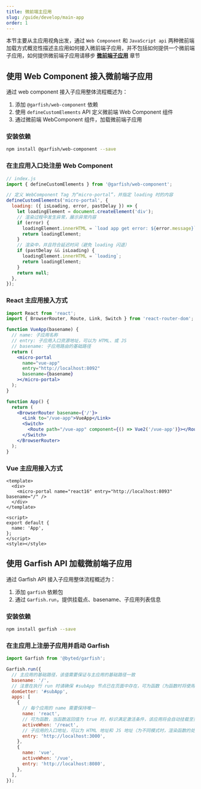 ```yaml
---
title: 微前端主应用
slug: /guide/develop/main-app
order: 1
---
```


本节主要从主应用视角出发，通过 `Web Component` 和 `JavaScript api` 两种微前端加载方式概览性描述主应用如何接入微前端子应用，并不包括如何提供一个微前端子应用，如何提供微前端子应用请移步 **[微前端子应用](./sub-app)** 章节

## 使用 Web Component 接入微前端子应用

通过 web component 接入子应用整体流程概述为：

1. 添加 `@garfish/web-component` 依赖
1. 使用 `defineCustomElements` API 定义微前端 Web Component 组件
1. 通过微前端 WebComponent 组件，加载微前端子应用

### 安装依赖

```bash npm2yarn
npm install @garfish/web-component --save
```

### 在主应用入口处注册 Web Component

```js
// index.js
import { defineCustomElements } from '@garfish/web-component';

// 定义 WebComponent Tag 为“micro-portal”，并指定 loading 时的内容
defineCustomElements('micro-portal', {
  loading: ({ isLoading, error, pastDelay }) => {
    let loadingElement = document.createElement('div');
    // 渲染过程中发生异常，展示异常内容
    if (error) {
      loadingElement.innerHTML = `load app get error: ${error.message}`;
      return loadingElement;
    }
    // 渲染中，并且符合延迟时间（避免 loading 闪退）
    if (pastDelay && isLoading) {
      loadingElement.innerHTML = `loading`;
      return loadingElement;
    }
    return null;
  },
});
```

### React 主应用接入方式

```jsx
import React from 'react';
import { BrowserRouter, Route, Link, Switch } from 'react-router-dom';

function VueApp(basename) {
  // name: 子应用名称
  // entry: 子应用入口资源地址，可以为 HTML、或 JS
  // basename: 子应用路由的基础路径
  return (
    <micro-portal
      name="vue-app"
      entry="http://localhost:8092"
      basename={basename}
    ></micro-portal>
  );
}

function App() {
  return (
    <BrowserRouter basename={'/'}>
      <Link to="/vue-app">VueApp</Link>
      <Switch>
        <Route path="/vue-app" component={() => Vue2('/vue-app')}></Route>
      </Switch>
    </BrowserRouter>
  );
}
```

### Vue 主应用接入方式

```vue
<template>
  <div>
    <micro-portal name="react16" entry="http://localhost:8093" basename="/" />
  </div>
</template>

<script>
export default {
  name: 'App',
};
</script>
<style></style>
```

## 使用 Garfish API 加载微前端子应用

通过 Garfish API 接入子应用整体流程概述为：

1. 添加 `garfish` 依赖包
2. 通过 `Garfish.run`，提供挂载点、basename、子应用列表信息

### 安装依赖

```bash npm2yarn
npm install garfish --save
```

### 在主应用上注册子应用并启动 Garfish

```js
import Garfish from '@byted/garfish';

Garfish.run({
  // 主应用的基础路径，该值需要保证与主应用的基础路径一致
  basename: '/',
  // 注意在执行 run 时请确保 #subApp 节点已在页面中存在，可为函数（为函数时将使用函数返回时作为挂载点）
  domGetter: '#subApp',
  apps: [
    {
      // 每个应用的 name 需要保持唯一
      name: 'react',
      // 可为函数，当函数返回值为 true 时，标识满足激活条件，该应用将会自动挂载至页面中，手动挂在时可不填写该参数
      activeWhen: '/react',
      // 子应用的入口地址，可以为 HTML 地址和 JS 地址（为不同模式时，渲染函数的处理有所不同）
      entry: 'http://localhost:3000',
    },
    {
      name: 'vue',
      activeWhen: '/vue',
      entry: 'http://localhost:8080',
    },
  ],
});
```
